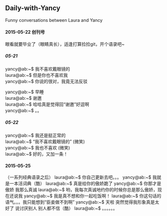 ## Daily-with-Yancy
Funny conversations between Laura and Yancy

#### 2015-05-22 创刊号
眼看就要毕业了（眼睛真长），适逢打算捡捡git，开个语录吧~

##### 05-21
yancy@ab:~$ 我不喜欢戴眼镜的  
laura@ab:~$ 但是你也不喜欢我  
yancy@ab:~$ 你说的很对，我竟无法反驳  
  
yancy@ab:~$ 早睡  
laura@ab:~$ 谢邀  
laura@ab:~$ 哈哈真是觉得回“谢邀”好逗啊  
yancy@ab:~$ 。。  


##### 05-22  
yancy@ab:~$ 我还是挺正常的  
laura@ab:~$ “我不喜欢戴眼镜的” (微笑)  
yancy@ab:~$ 我也不喜欢 (微笑)  
laura@ab:~$ 好的，又加一条！



#### 2015-05-25
（一系列经典语录之后） 
laura@ab:~$ 你自己更新去吧。。。 
yancy@ab:~$ 我就是一本活词典（酷） 
laura@ab:~$ 真是给你的傲娇跪了 
yancy@ab:~$ 你那才是傲娇 我那么真诚 
laura@ab:~$ 哟，我每次真诚地约你的时候你总是那么傲娇，现在还说我 
yancy@ab:~$ 我是真不想和你一起吃饭啊！ 
laura@ab:~$ 你这句话的语气。。。我只能想到“臣妾做不到啊” 
yancy@ab:~$ 天啦 突然觉得我形象真是太好了 说讨厌别人 别人都不信（酷） 
laura@ab:~$ 。。。。。。 
